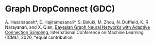 Graph DropConnect (GDC)
============

A. Hasanzadeh*, E. Hajiramezanali*, S. Boluki, M. Zhou, N. Duffield, K. R. Narayanan, and X. Qian, [Bayesian Graph Neural Networks with Adaptive Connection Sampling](https://arxiv.org/abs/2006.04064), International Conference on Machine Learning (ICML), 2020, *equal contribution
